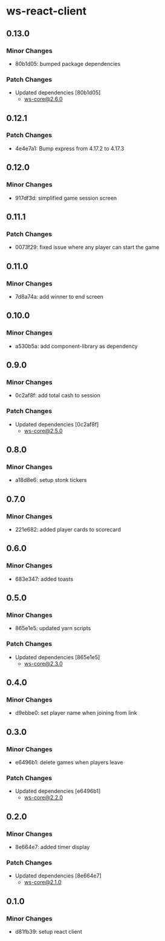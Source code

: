 # ws-react-client

## 0.13.0

### Minor Changes

- 80b1d05: bumped package dependencies

### Patch Changes

- Updated dependencies [80b1d05]
  - ws-core@2.6.0

## 0.12.1

### Patch Changes

- 4e4e7a1: Bump express from 4.17.2 to 4.17.3

## 0.12.0

### Minor Changes

- 917df3d: simplified game session screen

## 0.11.1

### Patch Changes

- 0073f29: fixed issue where any player can start the game

## 0.11.0

### Minor Changes

- 7d8a74a: add winner to end screen

## 0.10.0

### Minor Changes

- a530b5a: add component-library as dependency

## 0.9.0

### Minor Changes

- 0c2af8f: add total cash to session

### Patch Changes

- Updated dependencies [0c2af8f]
  - ws-core@2.5.0

## 0.8.0

### Minor Changes

- a18d8e6: setup stonk tickers

## 0.7.0

### Minor Changes

- 221e682: added player cards to scorecard

## 0.6.0

### Minor Changes

- 683e347: added toasts

## 0.5.0

### Minor Changes

- 865e1e5: updated yarn scripts

### Patch Changes

- Updated dependencies [865e1e5]
  - ws-core@2.3.0

## 0.4.0

### Minor Changes

- d9ebbe0: set player name when joining from link

## 0.3.0

### Minor Changes

- e6496b1: delete games when players leave

### Patch Changes

- Updated dependencies [e6496b1]
  - ws-core@2.2.0

## 0.2.0

### Minor Changes

- 8e664e7: added timer display

### Patch Changes

- Updated dependencies [8e664e7]
  - ws-core@2.1.0

## 0.1.0

### Minor Changes

- d81fb39: setup react client
